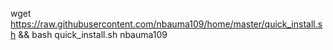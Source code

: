 wget https://raw.githubusercontent.com/nbauma109/home/master/quick_install.sh && bash quick_install.sh nbauma109

